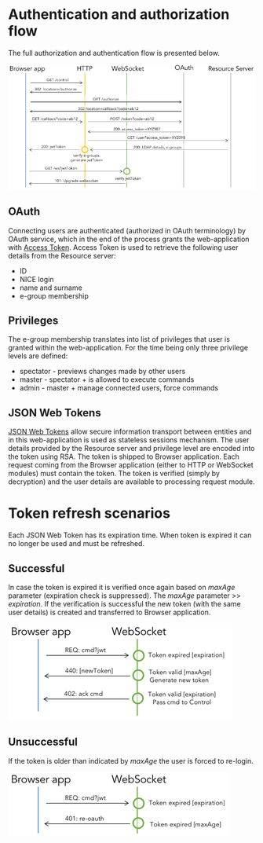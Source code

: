 # Authentication and authorization flow
The full authorization and authentication flow is presented below.

![Authentication and authorization flow](../images/auth.png "Authentication and authorization flow")

## OAuth
Connecting users are authenticated (authorized in OAuth terminology) by OAuth service, which in the end of the process grants the web-application with [Access Token](https://auth0.com/docs/tokens/access-token). Access Token is used to retrieve the following user details from the Resource server:

 * ID
 * NICE login
 * name and surname
 * e-group membership

## Privileges
The e-group membership translates into list of privileges that user is granted within the web-application. For the time being only three privilege levels are defined:

 * spectator - previews changes made by other users
 * master - spectator + is allowed to execute commands
 * admin - master + manage connected users, force commands

## JSON Web Tokens
[JSON Web Tokens](https://jwt.io) allow secure information transport between entities and in this web-application is used as stateless sessions mechanism.
The user details provided by the Resource server and privilege level are encoded into the token using RSA. The token is shipped to Browser application. Each request coming from the Browser application (either to HTTP or WebSocket modules) must contain the token. The token is verified (simply by decryption) and the user details are available to processing request module.

# Token refresh scenarios
Each JSON Web Token has its expiration time. When token is expired it can no longer be used and must be refreshed.

## Successful
In case the token is expired it is verified once again based on *maxAge* parameter (expiration check is suppressed). The *maxAge* parameter >> *expiration*. If the verification is successful the new token (with the same user details) is created and transferred to Browser application.

![Successful token refresh](../images/token-refresh.png "Successful token refresh")

## Unsuccessful
If the token is older than indicated by *maxAge* the user is forced to re-login.

![Unsuccessful token refresh](../images/token-refresh-fail.png "Unsuccessful token refresh")
